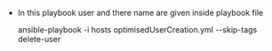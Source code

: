 - In this playbook user and there name are given inside playbook file
  

    ansible-playbook -i hosts optimisedUserCreation.yml --skip-tags delete-user
